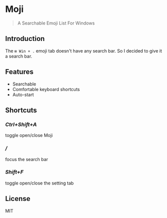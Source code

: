 # Moji

> A Searchable Emoji List For Windows

## Introduction

The `⊞ Win + .` emoji tab doesn't have any search bar.
So I decided to give it a search bar.

## Features

- Searchable
- Comfortable keyboard shortcuts
- Auto-start

## Shortcuts

### **_Ctrl+Shift+A_**

toggle open/close Moji

### **_/_**

focus the search bar

### **_Shift+F_**

toggle open/close the setting tab

## License

MIT
